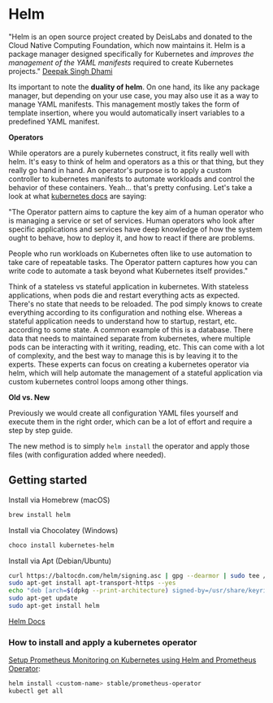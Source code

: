 # Helm

"Helm is an open source project created by DeisLabs and donated to the Cloud Native Computing Foundation, which now maintains it. Helm is a package manager designed specifically for Kubernetes and *improves the management of the YAML manifests* required to create Kubernetes projects." [Deepak Singh Dhami](https://www.techtarget.com/searchitoperations/tip/When-to-use-Kubernetes-operators-vs-Helm-charts)

Its important to note the **duality of helm**. On one hand, its like any package manager, but depending on your use case, you may also use it as a way to manage YAML manifests. This management mostly takes the form of template insertion, where you would automatically insert variables to a predefined YAML manifest.

**Operators**

While operators are a purely kubernetes construct, it fits really well with helm. It's easy to think of helm and operators as a this or that thing, but they really go hand in hand. An operator's purpose is to apply a custom controller to kubernetes manifests to automate workloads and control the behavior of these containers. Yeah... that's pretty confusing. Let's take a look at what [kubernetes docs](https://kubernetes.io/docs/concepts/extend-kubernetes/operator/) are saying:

"The Operator pattern aims to capture the key aim of a human operator who is managing a service or set of services. Human operators who look after specific applications and services have deep knowledge of how the system ought to behave, how to deploy it, and how to react if there are problems.

People who run workloads on Kubernetes often like to use automation to take care of repeatable tasks. The Operator pattern captures how you can write code to automate a task beyond what Kubernetes itself provides."

Think of a stateless vs stateful application in kubernetes. With stateless applications, when pods die and restart everything acts as expected. There's no state that needs to be reloaded. The pod simply knows to create everything according to its configuration and nothing else. Whereas a stateful application needs to understand how to startup, restart, etc. according to some state. A common example of this is a database. There data that needs to maintained separate from kubernetes, where multiple pods can be interacting with it writing, reading, etc. This can come with a lot of complexity, and the best way to manage this is by leaving it to the experts. These experts can focus on creating a kubernetes operator via helm, which will help automate the management of a stateful application via custom kubernetes control loops among other things.

**Old vs. New**

Previously we would create all configuration YAML files yourself and execute them in the right order, which can be a lot of effort and require a step by step guide.

The new method is to simply `helm install` the operator and apply those files (with configuration added where needed).

## Getting started

Install via Homebrew (macOS)
```bash
brew install helm
```

Install via Chocolatey (Windows)
```bash
choco install kubernetes-helm
```

Install via Apt (Debian/Ubuntu)
```bash
curl https://baltocdn.com/helm/signing.asc | gpg --dearmor | sudo tee /usr/share/keyrings/helm.gpg > /dev/null
sudo apt-get install apt-transport-https --yes
echo "deb [arch=$(dpkg --print-architecture) signed-by=/usr/share/keyrings/helm.gpg] https://baltocdn.com/helm/stable/debian/ all main" | sudo tee /etc/apt/sources.list.d/helm-stable-debian.list
sudo apt-get update
sudo apt-get install helm
```
[Helm Docs](https://helm.sh/docs/intro/install/)

### How to install and apply a kubernetes operator
[Setup Prometheus Monitoring on Kubernetes using Helm and Prometheus Operator](https://www.youtube.com/watch?v=QoDqxm7ybLc):

```bash
helm install <custom-name> stable/prometheus-operator
kubectl get all
```


